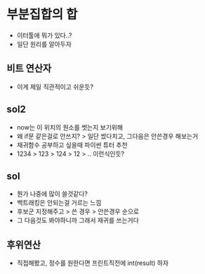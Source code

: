 # 부분집합의 합
- 이터툴에 뭐가 있다..?
- 일단 원리를 알아두자
## 비트 연산자
- 이게 제일 직관적이고 쉬운듯?
## sol2
- now는 이 위치의 원소를 썻는지 보기위해
- 왜 if문 같은걸로 안쓰지? > 일단 썼다치고, 그다음은 안쓴경우 해보는거
- 재귀함수 공부하고 싶을때 파이썬 튜터 추천
- 1234 > 123 > 124 > 12 > .. 이런식인듯?

## sol
- 뭔가 나중에 많이 쓸것같다?
- 백트래킹은 안되는걸 거르는 느낌
- 후보군 지정해주고 > 쓴 경우 > 안쓴경우 순으로
- 그 다음것도 봐야하니까 그래서 재귀를 쓰는거다

## 후위연산
- 직접해봤고, 정수를 원한다면 프린트직전에 int(result) 하자
